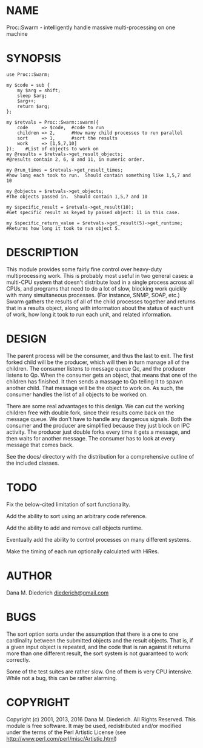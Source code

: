 # NAME

Proc::Swarm - intelligently handle massive multi-processing on one machine

# SYNOPSIS

    use Proc::Swarm;

    my $code = sub {
        my $arg = shift;
        sleep $arg;
        $arg++;
        return $arg;
    };

    my $retvals = Proc::Swarm::swarm({
        code     => $code,  #code to run
        children => 2,      #How many child processes to run parallel
        sort     => 1,      #sort the results
        work     => [1,5,7,10]
    });    #List of objects to work on
    my @results = $retvals->get_result_objects;
    #@results contain 2, 6, 8 and 11, in numeric order.

    my @run_times = $retvals->get_result_times;
    #how long each took to run.  Should contain something like 1,5,7 and 10

    my @objects = $retvals->get_objects;
    #The objects passed in.  Should contain 1,5,7 and 10

    my $specific_result = $retvals->get_result(10);    
    #Get specific result as keyed by passed object: 11 in this case.

    my $specific_return_value = $retvals->get_result(5)->get_runtime;
    #Returns how long it took to run object 5.

# DESCRIPTION

This module provides some fairly fine control over heavy-duty multiprocessing
work.  This is probably most useful in two general cases: a multi-CPU system
that doesn't distribute load in a single process across all CPUs, and 
programs that need to do a lot of slow, blocking work quickly with many
simultaneous processes.  (For instance, SNMP, SOAP, etc.)  Swarm gathers
the results of all of the child processes together and returns that in a
results object, along with information about the status of each unit of work,
how long it took to run each unit, and related information.

# DESIGN

The parent process will be the consumer, and thus the last to exit.  The
first forked child will be the producer, which will then in turn manage all
of the children.  The consumer listens to message queue Qc, and the
producer listens to Qp.  When the consumer gets an object, that means that
one of the children has finished.  It then sends a massage to Qp telling it
to spawn another child.  That message will be the object to work on.  As
such, the consumer handles the list of all objects to be worked on.

There are some real advantages to this design.  We can cut the working
children free with double fork, since their results come back on the message
queue.  We don't have to handle any dangerous signals.  Both the consumer
and the producer are simplified because they just block on IPC activity.
The producer just double forks every time it gets a message, and then waits
for another message.  The consumer has to look at every message that comes
back.

See the docs/ directory with the distribution for a comprehensive
outline of the included classes.

# TODO

Fix the below-cited limitation of sort functionality.

Add the ability to sort using an arbitrary code reference.

Add the ability to add and remove call objects runtime.

Eventually add the ability to control processes on many different
systems.

Make the timing of each run optionally calculated with HiRes.

# AUTHOR

Dana M. Diederich <diederich@gmail.com>

# BUGS

The sort option sorts under the assumption that there is a one to one
cardinality between the submitted objects and the result objects.  That is,
if a given input object is repeated, and the code that is ran against it
returns more than one different result, the sort system is not guaranteed
to work correctly.

Some of the test suites are rather slow.  One of them is very CPU 
intensive.  While not a bug, this can be rather alarming.

# COPYRIGHT

Copyright (c) 2001, 2013, 2016 Dana M. Diederich. All Rights Reserved.
This module is free software. It may be used, redistributed
and/or modified under the terms of the Perl Artistic License
  (see http://www.perl.com/perl/misc/Artistic.html)
